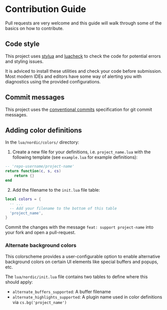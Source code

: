 # Contribution Guide

Pull requests are very welcome and this guide will walk through some of the basics
on how to contribute.

## Code style

This project uses [stylua](https://github.com/JohnnyMorganz/StyLua) and [luacheck](https://github.com/mpeterv/luacheck)
to check the code for potential errors and styling issues.

It is adviced to install these utilities and check your code before submission. Most modern IDEs and editors have some
way of alerting you with diagnostics using the provided configurations.

## Commit messages

This project uses the [conventional commits](https://conventionalcommits.org/) specification for git commit messages.

## Adding color definitions

In the `lua/nordic/colors/` directory:

1. Create a new file for your definitions, i.e. `project_name.lua` with the following template (see `example.lua` for example definitions):
```lua
-- 'repo-username/project-name'
return function(c, s, cs)
    return {}
end
```
2. Add the filename to the `init.lua` file table:
```lua
local colors = {
  -- ...
  -- Add your filename to the bottom of this table
  'project_name',
}
```

Commit the changes with the message `feat: support project-name` into your fork and open a pull-request.

### Alternate background colors

This colorscheme provides a user-configurable option to enable alternative background colors
on certain UI elements like special buffers and popups, etc.

The `lua/nordic/init.lua` file contains two tables to define where this should apply:

* `alternate_buffers_supported`: A buffer filename
* `alternate_highlights_supported`: A plugin name used in color definitions via `cs.bg('project_name')`
